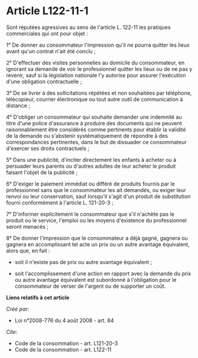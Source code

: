 # Article L122-11-1

Sont réputées agressives au sens de l'article L. 122-11 les pratiques commerciales qui ont pour objet : 

1° De donner au consommateur l'impression qu'il ne pourra quitter les lieux avant qu'un contrat n'ait été conclu ; 

2° D'effectuer des visites personnelles au domicile du consommateur, en ignorant sa demande de voir le professionnel quitter
les lieux ou de ne pas y revenir, sauf si la législation nationale l'y autorise pour assurer l'exécution d'une obligation
contractuelle ; 

3° De se livrer à des sollicitations répétées et non souhaitées par téléphone, télécopieur, courrier électronique ou tout
autre outil de communication à distance ; 

4° D'obliger un consommateur qui souhaite demander une indemnité au titre d'une police d'assurance à produire des documents
qui ne peuvent raisonnablement être considérés comme pertinents pour établir la validité de la demande ou s'abstenir
systématiquement de répondre à des correspondances pertinentes, dans le but de dissuader ce consommateur d'exercer ses droits
contractuels ; 

5° Dans une publicité, d'inciter directement les enfants à acheter ou à persuader leurs parents ou d'autres adultes de leur
acheter le produit faisant l'objet de la publicité ; 

6° D'exiger le paiement immédiat ou différé de produits fournis par le professionnel sans que le consommateur les ait
demandés, ou exiger leur renvoi ou leur conservation, sauf lorsqu'il s'agit d'un produit de substitution fourni conformément
à l'article L. 121-20-3 ; 

7° D'informer explicitement le consommateur que s'il n'achète pas le produit ou le service, l'emploi ou les moyens
d'existence du professionnel seront menacés ; 

8° De donner l'impression que le consommateur a déjà gagné, gagnera ou gagnera en accomplissant tel acte un prix ou un autre
avantage équivalent, alors que, en fait :

- soit il n'existe pas de prix ou autre avantage équivalent ;

- soit l'accomplissement d'une action en rapport avec la demande du prix ou autre avantage équivalent est subordonné à
l'obligation pour le consommateur de verser de l'argent ou de supporter un coût.

**Liens relatifs à cet article**

_Créé par_:

  - Loi n°2008-776 du 4 août 2008 - art. 84

_Cite_:

  - Code de la consommation - art. L121-20-3
  - Code de la consommation - art. L122-11
